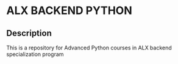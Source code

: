 # ALX BACKEND PYTHON

## Description

This is a repository for Advanced Python courses in ALX backend specialization program